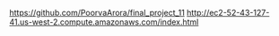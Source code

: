 https://github.com/PoorvaArora/final_project_11
http://ec2-52-43-127-41.us-west-2.compute.amazonaws.com/index.html
